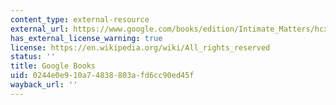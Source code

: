 ```yaml
---
content_type: external-resource
external_url: https://www.google.com/books/edition/Intimate_Matters/hcx6tfWwqn4C?hl=en&gbpv=1&dq=Intimate+Matters&printsec=frontcover
has_external_license_warning: true
license: https://en.wikipedia.org/wiki/All_rights_reserved
status: ''
title: Google Books
uid: 0244e0e9-10a7-4838-803a-fd6cc90ed45f
wayback_url: ''
---
```

